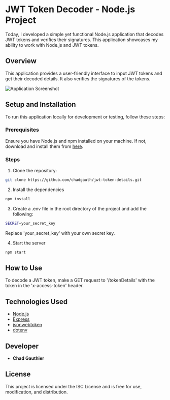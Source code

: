 # JWT Token Decoder - Node.js Project

Today, I developed a simple yet functional Node.js application that decodes JWT tokens and verifies their signatures. This application showcases my ability to work with Node.js and JWT tokens.

## Overview

This application provides a user-friendly interface to input JWT tokens and get their decoded details. It also verifies the signatures of the tokens.

![Application Screenshot](screen.png)

## Setup and Installation

To run this application locally for development or testing, follow these steps:

### Prerequisites

Ensure you have Node.js and npm installed on your machine. If not, download and install them from [here](https://nodejs.org/en/download/).

### Steps

1. Clone the repository:

```bash
git clone https://github.com/chadgauth/jwt-token-details.git
```

2. Install the dependencies
```bash
npm install
```

3. Create a .env file in the root directory of the project and add the following:
```bash
SECRET=your_secret_key
```
Replace 'your_secret_key' with your own secret key.

4. Start the server
```bash
npm start
```

## How to Use

To decode a JWT token, make a GET request to '/tokenDetails' with the token in the 'x-access-token' header.

## Technologies Used

* [Node.js](https://nodejs.org/)
* [Express](https://expressjs.com/)
* [jsonwebtoken](https://www.npmjs.com/package/jsonwebtoken)
* [dotenv](https://www.npmjs.com/package/dotenv)

## Developer

* **Chad Gauthier**

## License

This project is licensed under the ISC License and is free for use, modification, and distribution.
